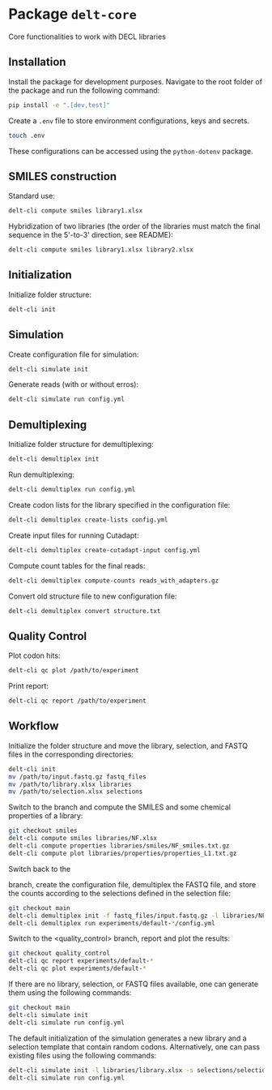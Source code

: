 # Package `delt-core`
Core functionalities to work with DECL libraries

## Installation

Install the package for development purposes.
Navigate to the root folder of the package and run the following command:

```bash
pip install -e ".[dev,test]"
```

Create a `.env` file to store environment configurations, keys and secrets.
```bash
touch .env
```
These configurations can be accessed using the `python-dotenv` package.


## SMILES construction

Standard use:
```bash
delt-cli compute smiles library1.xlsx
```

Hybridization of two libraries (the order of the libraries must match the final sequence in the 5'-to-3' direction, see README):
```bash
delt-cli compute smiles library1.xlsx library2.xlsx
```


## Initialization

Initialize folder structure:
```bash
delt-cli init
```


## Simulation

Create configuration file for simulation:
```bash
delt-cli simulate init
```

Generate reads (with or without erros):
```bash
delt-cli simulate run config.yml
```


## Demultiplexing

Initialize folder structure for demultiplexing:
```bash
delt-cli demultiplex init
```

Run demultiplexing:
```bash
delt-cli demultiplex run config.yml
```

Create codon lists for the library specified in the configuration file:
```bash
delt-cli demultiplex create-lists config.yml
```

Create input files for running Cutadapt:
```bash
delt-cli demultiplex create-cutadapt-input config.yml
```

Compute count tables for the final reads:
```bash
delt-cli demultiplex compute-counts reads_with_adapters.gz
```

Convert old structure file to new configuration file:
```bash
delt-cli demultiplex convert structure.txt
```


## Quality Control

Plot codon hits:
```bash
delt-cli qc plot /path/to/experiment
```

Print report:
```bash
delt-cli qc report /path/to/experiment
```


## Workflow

Initialize the folder structure and move the library, selection, and FASTQ files in the corresponding directories:
```bash
delt-cli init
mv /path/to/input.fastq.gz fastq_files
mv /path/to/library.xlsx libraries
mv /path/to/selection.xlsx selections
```

Switch to the <smiles> branch and compute the SMILES and some chemical properties of a library:
```bash
git checkout smiles
delt-cli compute smiles libraries/NF.xlsx
delt-cli compute properties libraries/smiles/NF_smiles.txt.gz
delt-cli compute plot libraries/properties/properties_L1.txt.gz
```

Switch back to the <main> branch, create the configuration file, demultiplex the FASTQ file, and store the counts according to the selections defined in the selection file:
```bash
git checkout main
delt-cli demultiplex init -f fastq_files/input.fastq.gz -l libraries/NF.xlsx -s selections/selection.xlsx
delt-cli demultiplex run experiments/default-*/config.yml
```

Switch to the <quality_control> branch, report and plot the results:
```bash
git checkout quality_control
delt-cli qc report experiments/default-*
delt-cli qc plot experiments/default-*
```

If there are no library, selection, or FASTQ files available, one can generate them using the following commands:
```bash
git checkout main
delt-cli simulate init
delt-cli simulate run config.yml
```

The default initialization of the simulation generates a new library and a selection template that contain random codons. Alternatively, one can pass existing files using the following commands:
```bash
delt-cli simulate init -l libraries/library.xlsx -s selections/selection.xlsx -f fastq_files/input.fastq.gz -o fastq_files/input.fastq.gz
delt-cli simulate run config.yml
```

